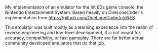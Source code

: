 My implementation of an emulator for the hit 80s game console, the Nintendo Entertainment System. Based heavily on OneLoneCoder's implementation from https://github.com/OneLoneCoder/olcNES.

This emulator was built mostly as a learning experience into the realm of reverse engineering and low-level development, it is not meant for accuracy, compatibility, or fast gameplay. 
There are far better actual community developed emulators that do that job.
